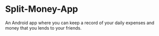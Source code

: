 # Split-Money-App

An Android app where you can keep a record of your daily expenses and money that you lends to your friends.

